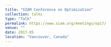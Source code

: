 ```yaml
---
title: "SIAM Conference on Optimization"
collection: talks
type: "Talk"
permalink: https://www.siam.org/meetings/op17/
venue: ""
date: 2017-05
location: "Vancouver, Canada"
---
```


